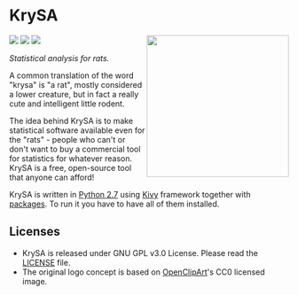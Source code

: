 KrySA
=====

<img align="right" height="256" src="https://raw.githubusercontent.com/KeyWeeUsr/KrySA/master/krysa/data/logo.png"/>

<a href="http://krysa.readthedocs.io/en/latest/" target="_blank">
<img src="https://readthedocs.org/projects/krysa/badge/?version=latest" /></a>
<a href="https://pypi.python.org/pypi/krysa" target="_blank">
<img src="https://img.shields.io/pypi/pyversions/krysa.svg" /></a>
<a href="https://pypi.python.org/pypi/krysa" target="_blank">
<img src="https://img.shields.io/pypi/v/krysa.svg" /></a>

_Statistical analysis for rats._

A common translation of the word "krysa" is "a rat", mostly considered a lower
creature, but in fact a really cute and intelligent little rodent.

The idea behind KrySA is to make statistical software available even for the
"rats" - people who can't or don't want to buy a commercial tool for statistics
for whatever reason. KrySA is a free, open-source tool that anyone can afford!

KrySA is written in [Python 2.7](https://python.org) using
[Kivy](https://kivy.org) framework together with
[packages](http://krysa.readthedocs.io/en/latest/gettingstarted.html).
To run it you have to have all of them installed.

Licenses
--------

- KrySA is released under GNU GPL v3.0 License. Please read the
  [LICENSE](https://github.com/KeyWeeUsr/KrySA/blob/master/LICENSE.txt) file.
- The original logo concept is based on [OpenClipArt](www.openclipart.org)'s
  CC0 licensed image.
